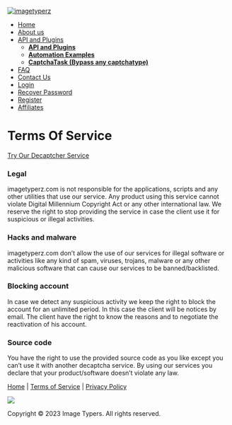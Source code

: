  

[![imagetyperz](../Image/logo.png)](https://www.imagetyperz.com/ "imagetyperz")

* [Home](https://www.imagetyperz.com/Default.aspx)
* [About us](https://www.imagetyperz.com/Forms/aboutus.aspx)
* [API and Plugins](#)
    * [**API and Plugins**](https://www.imagetyperz.com/Forms/api/api.html)
    * [**Automation Examples**](https://www.imagetyperz.com/Forms/bypassrecaptcha_automation.aspx)
    * [**CaptchaTask (Bypass any captchatype)**](https://www.imagetyperz.com/Forms/tasks/tasks.html)
* [FAQ](https://www.imagetyperz.com/Forms/FAQ.aspx)
* [Contact Us](https://www.imagetyperz.com/Forms/Contactus.aspx)
* [Login](https://www.imagetyperz.com/Forms/bypasscaptcha.aspx)
* [Recover Password](https://www.imagetyperz.com/Forms/ForgotPassword.aspx)
* [Register](https://www.imagetyperz.com/Forms/Registration.aspx)
* [Affiliates](https://www.imagetyperz.com/Forms/Affiliates.aspx)

Terms Of Service
================

[Try Our Decaptcher Service](http://imagetyperz.com/Forms/Login.aspx)

### Legal

imagetyperz.com is not responsible for the applications, scripts and any other utilities that use our service. Any product using this service cannot violate Digital Millennium Copyright Act or any other international law. We reserve the right to stop providing the service in case the client use it for suspicious or illegal activities.

### Hacks and malware

imagetyperz.com don’t allow the use of our services for illegal software or activities like any kind of spam, viruses, trojans, malware or any other malicious software that can cause our services to be banned/backlisted.

### Blocking account

In case we detect any suspicious activity we keep the right to block the account for an unlimited period. In this case the client will be notices by email. The client have the right to know the reasons and to negotiate the reactivation of his account.

### Source code

You have the right to use the provided source code as you like except you can’t use it with another decaptcha service. By using our services you declare that your product/software doesn’t violate any law.

[Home](https://www.imagetyperz.com/Default.aspx) | [Terms of Service](https://www.imagetyperz.com/Forms/terms-of-service.aspx) | [Privacy Policy](https://www.imagetyperz.com/Forms/privacy-policy.aspx)

![](../Image/avangate.jpg)

Copyright © 2023 Image Typers. All rights reserved.